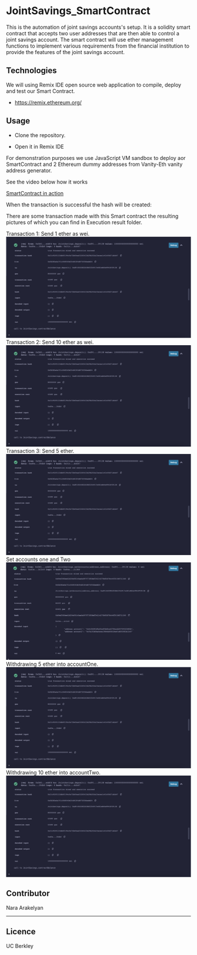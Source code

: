 # JointSavings_SmartContract
This is the automation of joint savings accounts's setup. It is a solidity smart contract that accepts two user addresses that are then able to control a joint savings account. The smart contract will use ether management functions to implement various requirements from the financial institution to provide the features of the joint savings account.


## Technologies
We will using Remix IDE open source web application to compile, deploy and test our Smart Contract. 

* <https://remix.ethereum.org/>


 
## Usage

* Clone the repository.

* Open it in Remix IDE

For demonstration purposes we use JavaScript VM sandbox to deploy aor SmartContract and 2 Ethereum dummy addresses from Vanity-Eth vanity address generator.

See the video below how it works

[SmartContract in action](ExecutionResults/Recording.mov)

When the transaction is successful the hash will be created:

There are some transaction made with this Smart contract the resulting pictures of which you can find in Execution result folder.

Transaction 1: Send 1 ether as wei.
![](ExecutionResults/result_1.png)
Transaction 2: Send 10 ether as wei.
![](ExecutionResults/result_1.png)
Transaction 3: Send 5 ether.
![](ExecutionResults/result_1.png)
    Set accounts one and Two
![](ExecutionResults/set_accounts.png)
Withdrawing 5 ether into accountOne. 
![](ExecutionResults/result_1.png)
Withdrawing 10 ether into accountTwo.
![](ExecutionResults/result_1.png)


## Contributor

Nara Arakelyan

---

## Licence 

UC Berkley
    
